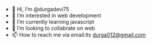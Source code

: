 - 👋 Hi, I’m @durgadevi75
- 👀 I’m interested in web development
- 🌱 I’m currently learning javascript
- 💞️ I’m looking to collabrate on web 
- 📫 How to reach me via email:its durga012@gmail.com

<!---
durgadevi75/durgadevi75 is a ✨ special ✨ repository because its `README.md` (this file) appears on your GitHub profile.
You can click the Preview link to take a look at your changes.
--->
